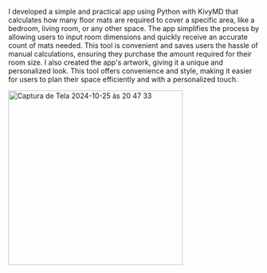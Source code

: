 I developed a simple and practical app using Python with KivyMD
that calculates how many floor mats are required to cover a specific area, like a bedroom, living room, or any other space.
The app simplifies the process by allowing users to input room dimensions and quickly receive an accurate count of mats needed.
This tool is convenient and saves users the hassle of manual calculations, ensuring they purchase the amount required for their room size.
I also created the app's artwork, giving it a unique and personalized look. 
This tool offers convenience and style, making it easier for users to plan their space efficiently and with a personalized touch.

<img width="350" alt="Captura de Tela 2024-10-25 às 20 47 33" src="https://github.com/user-attachments/assets/db156617-81f5-4976-a89f-0b282f46b557">

